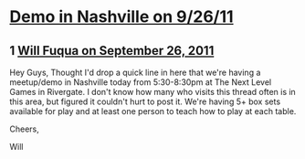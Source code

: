 # [Demo in Nashville on 9/26/11](https://community.fantasyflightgames.com/topic/53738-demo-in-nashville-on-92611/)

## 1 [Will Fuqua on September 26, 2011](https://community.fantasyflightgames.com/topic/53738-demo-in-nashville-on-92611/?do=findComment&comment=533116)

Hey Guys,
Thought I'd drop a quick line in here that we're having a meetup/demo in Nashville today from 5:30-8:30pm at The Next Level Games in Rivergate. I don't know how many who visits this thread often is in this area, but figured it couldn't hurt to post it. We're having 5+ box sets available for play and at least one person to teach how to play at each table.

Cheers,

Will


